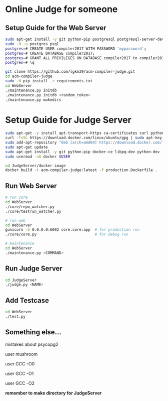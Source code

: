 # Online Judge for someone

## Setup Guide for the Web Server

```bash
sudo apt-get install -y git python-pip postgresql postgresql-server-dev-9.5 libpq-dev python-dev python-setuptools gunicorn tmux
sudo -H -u postgres psql
postgres=# CREATE USER compiler2017 WITH PASSWORD 'mypassword';
postgres=# CREATE DATABASE compiler2017;
postgres=# GRANT ALL PRIVILEGES ON DATABASE compiler2017 to compiler2017;
postgres=# \q

git clone https://github.com/lgkm39/acm-compiler-judge.git
cd acm-compiler-judge
sudo -H pip install -r requirements.txt
cd WebServer
./maintenance.py initdb
./maintenance.py initdb <random_token>
./maintenance.py makedirs
```

# Setup Guide for Judge Server
```bash
sudo apt-get -y install apt-transport-https ca-certificates curl python-dev python-setuptools software-properties-common tmux
curl -fsSL https://download.docker.com/linux/ubuntu/gpg | sudo apt-key add -
sudo add-apt-repository "deb [arch=amd64] https://download.docker.com/linux/ubuntu $(lsb_release -cs) stable"
sudo apt-get update
sudo apt-get install -y git python-pip docker-ce libpq-dev python-dev
sudo usermod -aG docker $USER

cd JudgeServer/docker-image
docker build -t acm-compiler-judge:latest -f production.Dockerfile .
```

## Run Web Server

```bash
# run core
cd WebServer
./core/repo_watcher.py
./core/testrun_watcher.py

# run web
cd WebServer
gunicorn -b 0.0.0.0:6002 core.core:app  # for production run
./core/core.py                          # for debug run

# maintenance
cd WebServer
./maintenance.py <COMMAND>
```

## Run Judge Server

```bash
cd JudgeServer
./judge.py <NAME>
```

## Add Testcase
```bash
cd WebServer
./test.py
```

## Something else...

mistakes about psycopg2

user mushroom

user GCC -O0

user GCC -O1

user GCC -O2

**remember to make directory for JudgeServer**

